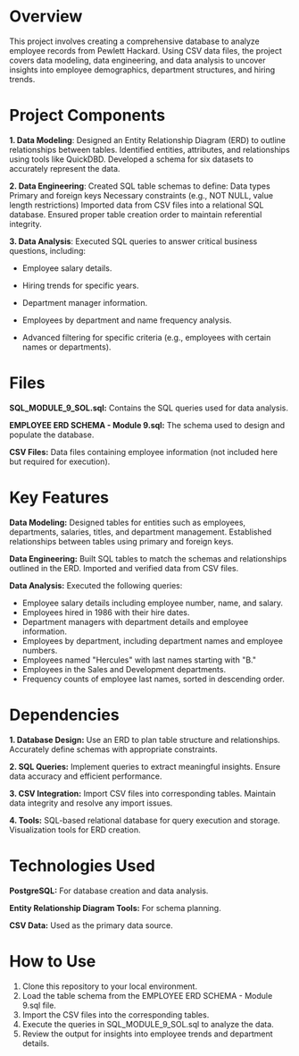 # Overview

This project involves creating a comprehensive database to analyze employee records from Pewlett Hackard. Using CSV data files, the project covers data modeling, data engineering, and data analysis to uncover insights into employee demographics, department structures, and hiring trends.

# Project Components

__1. Data Modeling__:
Designed an Entity Relationship Diagram (ERD) to outline relationships between tables.
Identified entities, attributes, and relationships using tools like QuickDBD.
Developed a schema for six datasets to accurately represent the data.

__2. Data Engineering__:
Created SQL table schemas to define:
Data types
Primary and foreign keys
Necessary constraints (e.g., NOT NULL, value length restrictions)
Imported data from CSV files into a relational SQL database.
Ensured proper table creation order to maintain referential integrity.

__3. Data Analysis__:
Executed SQL queries to answer critical business questions, including:
- Employee salary details.
  
- Hiring trends for specific years.
  
- Department manager information.
  
- Employees by department and name frequency analysis.
  
- Advanced filtering for specific criteria (e.g., employees with certain names or departments).

# Files

__SQL_MODULE_9_SOL.sql:__ Contains the SQL queries used for data analysis.

__EMPLOYEE ERD SCHEMA - Module 9.sql:__ The schema used to design and populate the database.

__CSV Files:__ Data files containing employee information (not included here but required for execution).

# Key Features

__Data Modeling:__
Designed tables for entities such as employees, departments, salaries, titles, and department management.
Established relationships between tables using primary and foreign keys.

__Data Engineering:__
Built SQL tables to match the schemas and relationships outlined in the ERD.
Imported and verified data from CSV files.

__Data Analysis:__
Executed the following queries:
- Employee salary details including employee number, name, and salary.
- Employees hired in 1986 with their hire dates.
- Department managers with department details and employee information.
- Employees by department, including department names and employee numbers.
- Employees named "Hercules" with last names starting with "B."
- Employees in the Sales and Development departments.
- Frequency counts of employee last names, sorted in descending order.

# Dependencies

__1. Database Design:__
Use an ERD to plan table structure and relationships.
Accurately define schemas with appropriate constraints.

__2. SQL Queries:__
Implement queries to extract meaningful insights.
Ensure data accuracy and efficient performance.

__3. CSV Integration:__
Import CSV files into corresponding tables.
Maintain data integrity and resolve any import issues.

__4. Tools:__
SQL-based relational database for query execution and storage.
Visualization tools for ERD creation.

# Technologies Used

__PostgreSQL:__ For database creation and data analysis.

__Entity Relationship Diagram Tools:__ For schema planning.

__CSV Data:__ Used as the primary data source.

# How to Use

1. Clone this repository to your local environment.
2. Load the table schema from the EMPLOYEE ERD SCHEMA - Module 9.sql file.
3. Import the CSV files into the corresponding tables.
4. Execute the queries in SQL_MODULE_9_SOL.sql to analyze the data.
5. Review the output for insights into employee trends and department details.

<!--Mod 9-->
